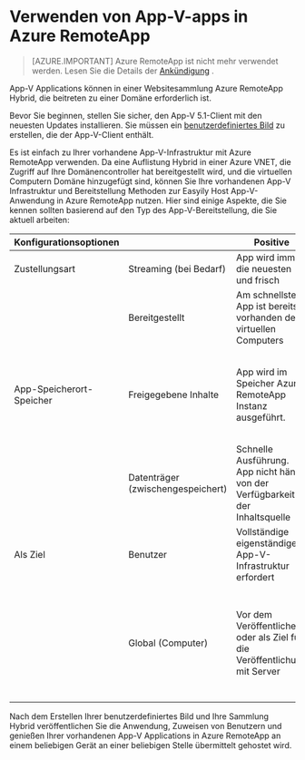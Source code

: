 <properties
    pageTitle="Verwenden von App-V-apps mit Azure RemoteApp | Microsoft Azure"
    description="Informationen Sie zum Verwenden der App-V-apps in Azure RemoteApp."
    services="remoteapp"
    documentationCenter=""
    authors="ericorman"
    manager="mbaldwin" />

<tags
    ms.service="remoteapp"
    ms.workload="compute"
    ms.tgt_pltfrm="na"
    ms.devlang="na"
    ms.topic="article"
    ms.date="08/15/2016" 
    ms.author="elizapo" />



# <a name="using-app-v-apps-in-azure-remoteapp"></a>Verwenden von App-V-apps in Azure RemoteApp

> [AZURE.IMPORTANT]
> Azure RemoteApp ist nicht mehr verwendet werden. Lesen Sie die Details der [Ankündigung](https://go.microsoft.com/fwlink/?linkid=821148) .

App-V Applications können in einer Websitesammlung Azure RemoteApp Hybrid, die beitreten zu einer Domäne erforderlich ist.

Bevor Sie beginnen, stellen Sie sicher, den App-V 5.1-Client mit den neuesten Updates installieren. Sie müssen ein [benutzerdefiniertes Bild](remoteapp-create-custom-image.md) zu erstellen, die der App-V-Client enthält.  

Es ist einfach zu Ihrer vorhandene App-V-Infrastruktur mit Azure RemoteApp verwenden. Da eine Auflistung Hybrid in einer Azure VNET, die Zugriff auf Ihre Domänencontroller hat bereitgestellt wird, und die virtuellen Computern Domäne hinzugefügt sind, können Sie Ihre vorhandenen App-V Infrastruktur und Bereitstellung Methoden zur Easyily Host App-V-Anwendung in Azure RemoteApp nutzen. Hier sind einige Aspekte, die Sie kennen sollten basierend auf den Typ des App-V-Bereitstellung, die Sie aktuell arbeiten:

| Konfigurationsoptionen |                       | Positive                                                               | Negative                                                                                              |
|-----------------------|-----------------------|------------------------------------------------------------------------|-------------------------------------------------------------------------------------------------------|
| Zustellungsart       | Streaming (bei Bedarf) | App wird immer die neuesten und frisch                                     | Ersten Mal Wartezeit                                                                                    |
|                       | Bereitgestellt               | Am schnellsten; App ist bereits vorhanden des virtuellen Computers                              | Aufblasen - hat Bild Speicherplatz (Grenzwert 127 GB)                                                           |
| App-Speicherort-Speicher  | Freigegebene Inhalte        | App wird im Speicher Azure RemoteApp Instanz ausgeführt.                         | Frisst, wo befindet sich die app Arbeitsspeicher und gute Verbindung zum streaming (Dateiserver)                      |
|                       | Datenträger (zwischengespeichert)         | Schnelle Ausführung. App nicht hängt von der Verfügbarkeit der Inhaltsquelle | Aufblasen - hat Bild Speicherplatz (Grenzwert 127 GB)                                                           |
| Als Ziel             | Benutzer                  | Vollständige eigenständigen App-V-Infrastruktur erfordert                          |                                                                                                       |
|                       | Global (Computer)      |  Vor dem Veröffentlichen oder als Ziel für die Veröffentlichung mit Server                         |  Müssen Sie Azure Bild zu aktualisieren, wenn die app (riesigen) aktualisiert werden sollen. Benötigt einige Speicherplatz auf Bild. |

 Nach dem Erstellen Ihrer benutzerdefiniertes Bild und Ihre Sammlung Hybrid veröffentlichen Sie die Anwendung, Zuweisen von Benutzern und genießen Ihrer vorhandenen App-V Applications in Azure RemoteApp an einem beliebigen Gerät an einer beliebigen Stelle übermittelt gehostet wird.
